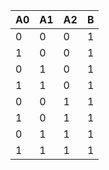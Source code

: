 | A0 | A1 | A2 | B  |
| --- | --- | --- | --- |
|  0 |  0 |  0 |  1 |
|  1 |  0 |  0 |  1 |
|  0 |  1 |  0 |  1 |
|  1 |  1 |  0 |  1 |
|  0 |  0 |  1 |  1 |
|  1 |  0 |  1 |  1 |
|  0 |  1 |  1 |  1 |
|  1 |  1 |  1 |  1 |
